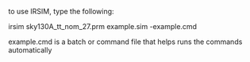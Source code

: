 to use IRSIM, type the following:

irsim sky130A_tt_nom_27.prm example.sim -example.cmd

example.cmd is a batch or command file that helps runs the commands
automatically

